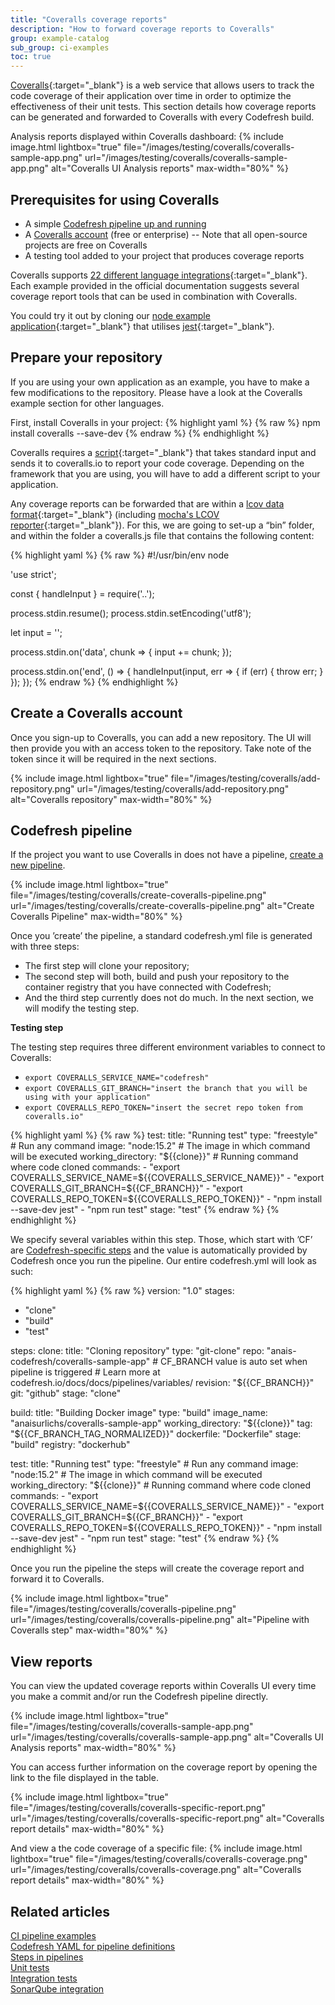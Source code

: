 ```yaml
---
title: "Coveralls coverage reports"
description: "How to forward coverage reports to Coveralls"
group: example-catalog
sub_group: ci-examples
toc: true
---
```


[Coveralls](https://coveralls.io/){:target="\_blank"} is a web service that allows users to track the code coverage of their application over time in order to optimize the effectiveness of their unit tests. This section details how coverage reports can be generated and forwarded to Coveralls with every Codefresh build.

Analysis reports displayed within Coveralls dashboard:
{% include image.html 
lightbox="true" 
file="/images/testing/coveralls/coveralls-sample-app.png" 
url="/images/testing/coveralls/coveralls-sample-app.png"
alt="Coveralls UI Analysis reports" 
max-width="80%" 
%}

## Prerequisites for using Coveralls

* A simple [Codefresh pipeline up and running]({{site.baseurl}}/docs/administration/account-user-management/create-codefresh-account/)
* A [Coveralls account](https://coveralls.io/) (free or enterprise) -- Note that all open-source projects are free on Coveralls
* A testing tool added to your project that produces coverage reports

Coveralls supports [22 different language integrations](https://docs.coveralls.io/about-coveralls){:target="\_blank"}. Each example provided in the official documentation suggests several coverage report tools that can be used in combination with Coveralls.

You could try it out by cloning our [node example application](https://github.com/codefresh-contrib/coveralls-sample-app){:target="\_blank"} that utilises [jest](https://jestjs.io/){:target="\_blank"}.

## Prepare your repository

If you are using your own application as an example, you have to make a few modifications to the repository. Please have a look at the Coveralls example section for other languages.

First, install Coveralls in your project:
{% highlight yaml %}
{% raw %}
npm install coveralls --save-dev
{% endraw %}
{% endhighlight %}

Coveralls requires a [script](https://github.com/nickmerwin/node-coveralls){:target="\_blank"} that takes standard input and sends it to coveralls.io to report your code coverage. Depending on the framework that you are using, you will have to add a different script to your application. 

Any coverage reports can be forwarded that are within a [lcov data format](http://ltp.sourceforge.net/coverage/lcov/geninfo.1.php){:target="\_blank"} (including [mocha's LCOV reporter](https://www.npmjs.com/package/mocha-lcov-reporter){:target="\_blank"}). For this, we are going to set-up a “bin” folder, and within the folder a coveralls.js file that contains the following content:

{% highlight yaml %}
{% raw %}
#!/usr/bin/env node
 
'use strict';
 
const { handleInput } = require('..');
 
process.stdin.resume();
process.stdin.setEncoding('utf8');
 
let input = '';
 
process.stdin.on('data', chunk => {
 input += chunk;
});
 
process.stdin.on('end', () => {
 handleInput(input, err => {
   if (err) {
     throw err;
   }
 });
});
{% endraw %}
{% endhighlight %}

## Create a Coveralls account

Once you sign-up to Coveralls, you can add a new repository. The UI will then provide you with an access token to the repository. Take note of the token since it will be required in the next sections.

{% include image.html 
lightbox="true" 
file="/images/testing/coveralls/add-repository.png" 
url="/images/testing/coveralls/add-repository.png" 
alt="Coveralls repository" 
max-width="80%" 
%}

## Codefresh pipeline


If the project you want to use Coveralls in does not have a pipeline, [create a new pipeline]({{site.baseurl}}/docs/quick-start/ci-quickstart/create-ci-pipeline/).

{% include image.html 
lightbox="true" 
file="/images/testing/coveralls/create-coveralls-pipeline.png" 
url="/images/testing/coveralls/create-coveralls-pipeline.png" 
alt="Create Coveralls Pipeline" 
max-width="80%" 
%}

Once you ’create’ the pipeline, a standard codefresh.yml file is generated with three steps:
* The first step will clone your repository;
* The second step will both, build and push your repository to the container registry that you have connected with Codefresh;
* And the third step currently does not do much. 
In the next section, we will modify the testing step.

**Testing step**

The testing step requires three different environment variables to connect to Coveralls:
* `export COVERALLS_SERVICE_NAME="codefresh"`
* `export COVERALLS_GIT_BRANCH="insert the branch that you will be using with your application"`
* `export COVERALLS_REPO_TOKEN="insert the secret repo token from coveralls.io"`

{% highlight yaml %}
{% raw %}
   test:
    title: "Running test"
    type: "freestyle" # Run any command
    image: "node:15.2" # The image in which command will be executed
    working_directory: "${{clone}}" # Running command where code cloned
    commands:
      - "export COVERALLS_SERVICE_NAME=${{COVERALLS_SERVICE_NAME}}"
      - "export COVERALLS_GIT_BRANCH=${{CF_BRANCH}}"
      - "export COVERALLS_REPO_TOKEN=${{COVERALLS_REPO_TOKEN}}"
      - "npm install --save-dev jest"
      - "npm run test"
    stage: "test"
{% endraw %}
{% endhighlight %}

We specify several variables within this step. Those, which start with ’CF’ are [Codefresh-specific steps]({{site.baseurl}}/docs/pipelines/variables/) and the value is automatically provided by Codefresh once you run the pipeline. Our entire codefresh.yml will look as such:

{% highlight yaml %}
{% raw %}
version: "1.0"
stages:
  - "clone"
  - "build"
  - "test"

steps:
  clone:
    title: "Cloning repository"
    type: "git-clone"
    repo: "anais-codefresh/coveralls-sample-app"
    # CF_BRANCH value is auto set when pipeline is triggered
    # Learn more at codefresh.io/docs/docs/pipelines/variables/
    revision: "${{CF_BRANCH}}"
    git: "github"
    stage: "clone"

  build:
    title: "Building Docker image"
    type: "build"
    image_name: "anaisurlichs/coveralls-sample-app"
    working_directory: "${{clone}}"
    tag: "${{CF_BRANCH_TAG_NORMALIZED}}"
    dockerfile: "Dockerfile"
    stage: "build"
    registry: "dockerhub"
    
  test:
    title: "Running test"
    type: "freestyle" # Run any command
    image: "node:15.2" # The image in which command will be executed
    working_directory: "${{clone}}" # Running command where code cloned
    commands:
      - "export COVERALLS_SERVICE_NAME=${{COVERALLS_SERVICE_NAME}}"
      - "export COVERALLS_GIT_BRANCH=${{CF_BRANCH}}"
      - "export COVERALLS_REPO_TOKEN=${{COVERALLS_REPO_TOKEN}}"
      - "npm install --save-dev jest"
      - "npm run test"
    stage: "test"
{% endraw %}
{% endhighlight %}

Once you run the pipeline the steps will create the coverage report and forward it to Coveralls.

{% include image.html 
lightbox="true" 
file="/images/testing/coveralls/coveralls-pipeline.png" 
url="/images/testing/coveralls/coveralls-pipeline.png" 
alt="Pipeline with Coveralls step" 
max-width="80%" 
%}

## View reports

You can view the updated coverage reports within Coveralls UI every time you make a commit and/or run the Codefresh pipeline directly.

{% include image.html 
lightbox="true" 
file="/images/testing/coveralls/coveralls-sample-app.png" 
url="/images/testing/coveralls/coveralls-sample-app.png"
alt="Coveralls UI Analysis reports" 
max-width="80%" 
%}

You can access further information on the coverage report by opening the link to the file displayed in the table.

{% include image.html 
lightbox="true" 
file="/images/testing/coveralls/coveralls-specific-report.png" 
url="/images/testing/coveralls/coveralls-specific-report.png" 
alt="Coveralls report details" 
max-width="80%" 
%}

And view a the code coverage of a specific file:
{% include image.html 
lightbox="true" 
file="/images/testing/coveralls/coveralls-coverage.png" 
url="/images/testing/coveralls/coveralls-coverage.png" 
alt="Coveralls report details" 
max-width="80%" 
%}


## Related articles
[CI pipeline examples]({{site.baseurl}}/docs/example-catalog/examples/#ci-examples)  
[Codefresh YAML for pipeline definitions]({{site.baseurl}}/docs/pipelines/what-is-the-codefresh-yaml/)  
[Steps in pipelines]({{site.baseurl}}/docs/pipelines/steps/)  
[Unit tests]({{site.baseurl}}/docs/testing/unit-tests/)  
[Integration tests]({{site.baseurl}}/docs/testing/integration-tests/)  
[SonarQube integration]({{site.baseurl}}/docs/testing/sonarqube-integration/) 
